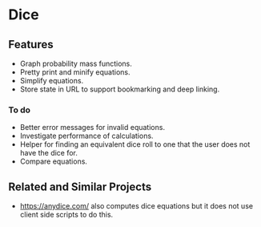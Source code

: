 # Dice

## Features

- Graph probability mass functions.
- Pretty print and minify equations.
- Simplify equations.
- Store state in URL to support bookmarking and deep linking.

### To do

- Better error messages for invalid equations.
- Investigate performance of calculations.
- Helper for finding an equivalent dice roll to one that the user does not have the dice for.
- Compare equations.

## Related and Similar Projects

- https://anydice.com/ also computes dice equations but it does not use client side scripts to do this.
